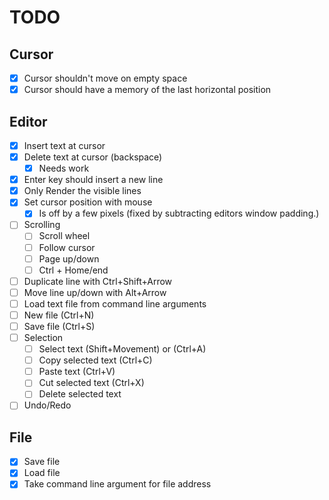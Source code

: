 # TODO

## Cursor

- [x] Cursor shouldn't move on empty space
- [x] Cursor should have a memory of the last horizontal position

## Editor

- [x] Insert text at cursor
- [x] Delete text at cursor (backspace)
  - [x] Needs work
- [x] Enter key should insert a new line
- [x] Only Render the visible lines
- [x] Set cursor position with mouse
  - [x] Is off by a few pixels (fixed by subtracting editors window padding.)
- [ ] Scrolling
  - [ ] Scroll wheel
  - [ ] Follow cursor
  - [ ] Page up/down
  - [ ] Ctrl + Home/end
- [ ] Duplicate line with Ctrl+Shift+Arrow
- [ ] Move line up/down with Alt+Arrow
- [ ] Load text file from command line arguments
- [ ] New file (Ctrl+N)
- [ ] Save file (Ctrl+S)
- [ ] Selection
  - [ ] Select text (Shift+Movement) or (Ctrl+A)
  - [ ] Copy selected text (Ctrl+C)
  - [ ] Paste text (Ctrl+V)
  - [ ] Cut selected text (Ctrl+X)
  - [ ] Delete selected text
- [ ] Undo/Redo

## File

- [x] Save file
- [x] Load file
- [x] Take command line argument for file address
